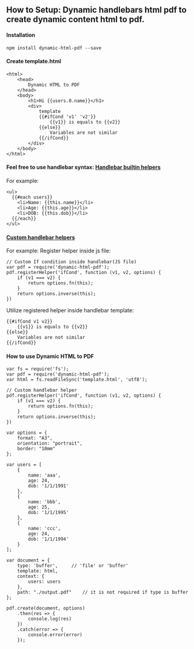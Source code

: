 ## How to Setup: Dynamic handlebars html pdf to create dynamic content html to pdf.

#### Installation

```
npm install dynamic-html-pdf --save

```
#### Create template.html

```
<html>
    <head>
        Dynamic HTML to PDF
    </head>
    <body>
        <h1>Hi {{users.0.name}}</h1>
        <div>
            template
            {{#ifCond 'v1' 'v2'}}
                {{v1}} is equals to {{v2}}
            {{else}}
                Variables are not similar
            {{/ifCond}}
        </div>
    </body>
</html>

```
#### Feel free to use handlebar syntax: [Handlebar builtin helpers](http://handlebarsjs.com/builtin_helpers.html)

For example:
```
<ul>
  {{#each users}}
    <li>Name: {{this.name}}</li>
    <li>Age: {{this.age}}</li>
    <li>DOB: {{this.dob}}</li>
  {{/each}}
</ul>
```

#### [Custom handlebar helpers](https://handlebarsjs.com/block_helpers.html)
For example:
Register helper inside js file:
```
// Custom If condition inside handlebar(JS file)
var pdf = require('dynamic-html-pdf');
pdf.registerHelper('ifCond', function (v1, v2, options) {
    if (v1 === v2) {
        return options.fn(this);
    }
    return options.inverse(this);
})
```

Utilize registered helper inside handlebar template:
```
{{#ifCond v1 v2}}
    {{v1}} is equals to {{v2}}
{{else}}
    Variables are not similar
{{/ifCond}}
```


#### How to use Dynamic HTML to PDF

```
var fs = require('fs');
var pdf = require('dynamic-html-pdf');
var html = fs.readFileSync('template.html', 'utf8');

// Custom handlebar helper
pdf.registerHelper('ifCond', function (v1, v2, options) {
    if (v1 === v2) {
        return options.fn(this);
    }
    return options.inverse(this);
})

var options = {
    format: "A3",
    orientation: "portrait",
    border: "10mm"
};

var users = [
    {
        name: 'aaa',
        age: 24,
        dob: '1/1/1991'
    },
    {
        name: 'bbb',
        age: 25,
        dob: '1/1/1995'
    },
    {
        name: 'ccc',
        age: 24,
        dob: '1/1/1994'
    }
];

var document = {
    type: 'buffer',     // 'file' or 'buffer'
    template: html,
    context: {
        users: users
    },
    path: "./output.pdf"    // it is not required if type is buffer
};

pdf.create(document, options)
    .then(res => {
        console.log(res)
    })
    .catch(error => {
        console.error(error)
    });
```
